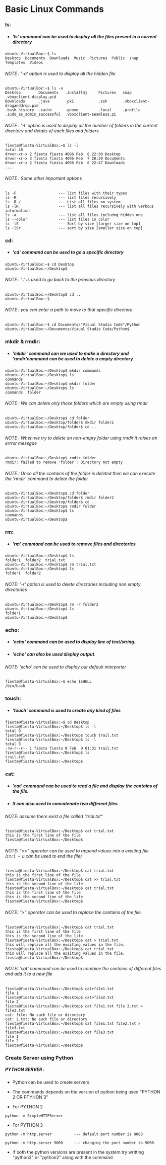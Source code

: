 # Basic Linux Commands

### ls:
  * ##### 'ls' command can be used to display all the files present in a current directory

  ```console
  ubuntu-VirtualBox:~$ ls
  Desktop  Documents  Downloads  Music  Pictures  Public  snap  Templates  Videos
  ```
  ###### NOTE : '-a' option is used to display all the hidden file
  ```console
  ubuntu-VirtualBox:~$ ls -a                                  
  Desktop        Documents   .install4j     Pictures   snap                       .vboxclient-display.pid
  Downloads      .java       .pki           .ssh       .vboxclient-draganddrop.pid
  .bash_history  .cache      .gnome         .local     .profile         .sudo_as_admin_successful  .vboxclient-seamless.pi
  ```
  ###### NOTE : '-l' option is used to display all the number of folders in the current directory and details of each files and folders
  ```console
  fiesta@fiesta-VirtualBox:~$ ls -l
 total 48
 drwxr-xr-x 2 fiesta fiesta 4096 Feb  8 22:30 Desktop
 drwxr-xr-x 3 fiesta fiesta 4096 Feb  7 20:29 Documents
 drwxr-xr-x 2 fiesta fiesta 4096 Feb  8 22:47 Downloads
 ....
  ```
  ###### NOTE : Some other important options 
  ```console
ls -F					---	list files with their types
ls -R					---	list files recursively
ls -R /					---	List all files on system
ls -lR					---	list all files recursively with verbous information
ls -a					---	list all files includng hidden one
ls --color				---	list files in color
ls -lS					---	Sort by size [larger size on top]
ls -lSr					---	sort by size [smaller size on top]
  ```
  
### cd:
  * ##### 'cd' command can be used to go a specific directory

  ```console
  ubuntu-VirtualBox:~$ cd Desktop
  ubuntu-VirtualBox:~/Desktop$
  ```  
  ###### NOTE : '..' is used to go back to the previous directory
  ```console
  ubuntu-VirtualBox:~/Desktop$ cd ..                           
  ubuntu-VirtualBox:~$ 
  ```
  ###### NOTE : you can enter a path to move to that specific directory
  ```console
  ubuntu-VirtualBox:~$ cd Documents/"Visual Studio Code"/Python    
  ubuntu-VirtualBox:~/Documents/Visual Studio Code/Python$ 
  ```
  
### mkdir & rmdir:
  * ##### 'mkdir' command can we used to make a directory and 'rmdir'command can be used to delete a empty directory

  ```console
  ubuntu-VirtualBox:~/Desktop$ mkdir commands
  ubuntu-VirtualBox:~/Desktop$ ls
  commands
  ubuntu-VirtualBox:~/Desktop$ mkdir folder
  ubuntu-VirtualBox:~/Desktop$ ls
  commands  folder
  ```
  ###### NOTE : We can delete only those folders which are empty using rmdir 
  ```console
  ubuntu-VirtualBox:~/Desktop$ cd folder
  ubuntu-VirtualBox:~/Desktop/folder$ mkdir folder2
  ubuntu-VirtualBox:~/Desktop/folder$ cd ..
  ```
  ###### NOTE : When we try to delete an non-empty folder using rmdir it raises an errror messgae
  ```console
  ubuntu-VirtualBox:~/Desktop$ rmdir folder
  rmdir: failed to remove 'folder': Directory not empty
  ```
  ###### NOTE : Once all the contains of the folder is deleted then we can execute the 'rmdir' command to delete the folder
  ```console
  ubuntu-VirtualBox:~/Desktop$ cd folder
  ubuntu-VirtualBox:~/Desktop/folder$ rmdir folder2
  ubuntu-VirtualBox:~/Desktop/folder$ cd ..
  ubuntu-VirtualBox:~/Desktop$ rmdir folder
  ubuntu-VirtualBox:~/Desktop$ ls
  commands
  ubuntu-VirtualBox:~/Desktop$ 
  
  ```

### rm:
  * ##### 'rm' command can be used to remove files and directories
  
  ```console
  ubuntu-VirtualBox:~/Desktop$ ls
  folder1  folder2  trial.txt
  ubuntu-VirtualBox:~/Desktop$ rm trial.txt
  ubuntu-VirtualBox:~/Desktop$ ls
  folder1  folder2
  ```
  ###### NOTE: '-r' option is used to delete directories including non empty directories
  ```console
  ubuntu-VirtualBox:~/Desktop$ rm -r folder2  
  ubuntu-VirtualBox:~/Desktop$ ls
  folder1
  ubuntu-VirtualBox:~/Desktop$
  ```
 
### echo:
 * ##### 'echo' command can be used to display line of text/string. 
 * ##### 'echo' can also be used display output.
 
 ###### NOTE: 'echo' can be used to display our default interpreter
 ```console
 fiesta@fiesta-VirtualBox:~$ echo $SHELL
 /bin/bash
 ```
 
### touch:
 * ##### 'touch' command is used to create any kind of files
 ```console
 fiesta@fiesta-VirtualBox:~$ cd Desktop
 fiesta@fiesta-VirtualBox:~/Desktop$ ls -l
 total 0
 fiesta@fiesta-VirtualBox:~/Desktop$ touch trail.txt
 fiesta@fiesta-VirtualBox:~/Desktop$ ls -l
 total 0
 -rw-r--r-- 1 fiesta fiesta 0 Feb  9 01:31 trail.txt
 fiesta@fiesta-VirtualBox:~/Desktop$ ls
 trail.txt
 fiesta@fiesta-VirtualBox:~/Desktop$ 
 ```
 
### cat:
 * ##### 'cat' command can be used to read a file and display the contains of the file.
 * ##### It can also used to concatenate two different files.
 ###### NOTE: assume there exist a file called "trial.txt"
 ```console
 fiesta@fiesta-VirtualBox:~/Desktop$ cat trial.txt
 this is the first line of the file
 fiesta@fiesta-VirtualBox:~/Desktop$
 ```
 ###### NOTE: ">>" operator can be used to append values into a existing file. (`Ctrl + D` can be used to end the file)
 ```console 
 fiesta@fiesta-VirtualBox:~/Desktop$ cat trial.txt
 this is the first line of the file
 fiesta@fiesta-VirtualBox:~/Desktop$ cat >> trial.txt
 this is the second line of the life
 fiesta@fiesta-VirtualBox:~/Desktop$ cat trial.txt
 this is the first line of the file
 this is the second line of the life
 fiesta@fiesta-VirtualBox:~/Desktop$
 ```
 ###### NOTE: ">" operator can be used to replace the contains of the file. 
 ```console
 fiesta@fiesta-VirtualBox:~/Desktop$ cat trial.txt
 this is the first line of the file
 this is the second line of the life
 fiesta@fiesta-VirtualBox:~/Desktop$ cat > trial.txt
 this will replace all the exsiting values in the file.
 fiesta@fiesta-VirtualBox:~/Desktop$ cat trial.txt
 this will replace all the exsiting values in the file.
 fiesta@fiesta-VirtualBox:~/Desktop$ 
 ```
 
 ###### NOTE: 'cat' command can  be used to combine the contains of different files and add it to a new file
 ```console
 fiesta@fiesta-VirtualBox:~/Desktop$ cat>file1.txt
 file 1         
 fiesta@fiesta-VirtualBox:~/Desktop$ cat>file2.txt
 file 2
 fiesta@fiesta-VirtualBox:~/Desktop$ cat file1.txt file 2.txt > file3.txt
 cat: file: No such file or directory
 cat: 2.txt: No such file or directory
 fiesta@fiesta-VirtualBox:~/Desktop$ cat file1.txt file2.txt > file3.txt
 fiesta@fiesta-VirtualBox:~/Desktop$ cat file3.txt
 file 1
 file 2
 fiesta@fiesta-VirtualBox:~/Desktop$
 ``` 
### Create Server using Python
 ##### PYTHON SERVER :
* Python can be used to create servers.
* The commands depends on the version of python being used "PYTHON 2 OR PTYHON 3"
	
* For PYTHON 2 

```console 
python –m SimpleHTTPServer
```
* For PYTHON 3
```console
python -m http.server          --- default port number is 8080

python -m http.server 9000     --- changing the port number to 9000
```

* If both the python versions are present in the system try writting "python3" or "python2" along with the command

### 


